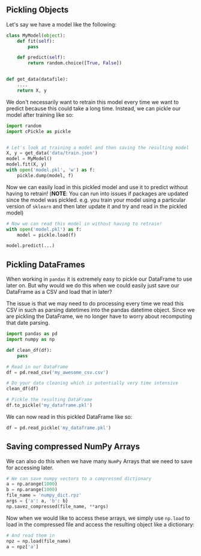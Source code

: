 ## Pickling Objects

Let's say we have a model like the following:

```python
class MyModel(object):
    def fit(self):
        pass

    def predict(self):
        return random.choice([True, False])


def get_data(datafile):
    ....
    return X, y
```

We don't necessarily want to retrain this model every time we want to predict because this could take a long time.  Instead, we can pickle our model after training like so:

```python
import random
import cPickle as pickle


# Let's look at training a model and then saving the resulting model
X, y = get_data('data/train.json')
model = MyModel()
model.fit(X, y)
with open('model.pkl', 'w') as f:
    pickle.dump(model, f)
```

Now we can easily load in this pickled model and use it to predict without having to retrain!  (**NOTE**: You can run into issues if packages are updated since the model was pickled.  e.g. you train your model using a particular version of `sklearn` and then later update it and try and read in the pickled model)

```python
# Now we can read this model in without having to retrain!
with open('model.pkl') as f:
    model = pickle.load(f)

model.predict(...)
```


## Pickling DataFrames

When working in `pandas` it is extremely easy to pickle our DataFrame to use later on.  But why would we do this when we could easily just save our DataFrame as a CSV and load that in later?  

The issue is that we may need to do processing every time we read this CSV in such as parsing datetimes into the pandas datetime object.  Since we are pickling the DataFrame, we no longer have to worry about recomputing that date parsing.

```python
import pandas as pd
import numpy as np

def clean_df(df):
    pass

# Read in our DataFrame
df = pd.read_csv('my_awesome_csv.csv')

# Do your data cleaning which is potentially very time intensive
clean_df(df)

# Pickle the resulting DataFrame
df.to_pickle('my_dataframe.pkl')
```

We can now read in this pickled DataFrame like so:

```python
df = pd.read_pickle('my_dataframe.pkl')
```


## Saving compressed NumPy Arrays

We can also do this when we have many `NumPy` Arrays that we need to save for accessing later.

```python
# We can save numpy vectors to a compressed dictionary
a = np.arange(1000)
b = np.arange(1000)
file_name = 'numpy_dict.rpz'
args = {'a': a, 'b': b}
np.savez_compressed(file_name, **args)
```

Now when we would like to access these arrays, we simply use `np.load` to load in the compressed file and access the resulting object like a dictionary:

```python
# And read them in
npz = np.load(file_name)
a = npz['a']
```
